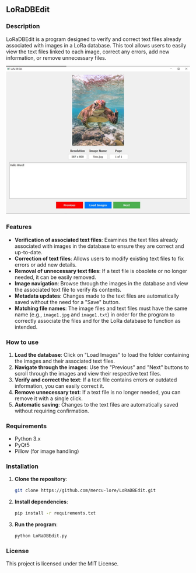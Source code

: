 ## LoRaDBEdit

### Description
LoRaDBEdit is a program designed to verify and correct text files already associated with images in a LoRa database. This tool allows users to easily view the text files linked to each image, correct any errors, add new information, or remove unnecessary files.

![LoRaDBEdit Screenshot](asset/image.jpg)


### Features
- **Verification of associated text files**: Examines the text files already associated with images in the database to ensure they are correct and up-to-date.
- **Correction of text files**: Allows users to modify existing text files to fix errors or add new details.
- **Removal of unnecessary text files**: If a text file is obsolete or no longer needed, it can be easily removed.
- **Image navigation**: Browse through the images in the database and view the associated text file to verify its contents.
- **Metadata updates**: Changes made to the text files are automatically saved without the need for a "Save" button.
- **Matching file names**: The image files and text files must have the same name (e.g., `image1.jpg` and `image1.txt`) in order for the program to correctly associate the files and for the LoRa database to function as intended.

### How to use
1. **Load the database**: Click on "Load Images" to load the folder containing the images and their associated text files.
2. **Navigate through the images**: Use the "Previous" and "Next" buttons to scroll through the images and view their respective text files.
3. **Verify and correct the text**: If a text file contains errors or outdated information, you can easily correct it.
4. **Remove unnecessary text**: If a text file is no longer needed, you can remove it with a single click.
5. **Automatic saving**: Changes to the text files are automatically saved without requiring confirmation.

### Requirements
- Python 3.x
- PyQt5
- Pillow (for image handling)

### Installation
1. **Clone the repository**:
    ```bash
    git clone https://github.com/mercu-lore/LoRaDBEdit.git
    ```
2. **Install dependencies**:
    ```bash
    pip install -r requirements.txt
    ```
3. **Run the program**:
    ```bash
    python LoRaDBEdit.py
    ```

### License
This project is licensed under the MIT License.
